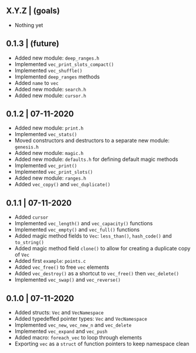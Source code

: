 

X.Y.Z | (goals)
--------------------
  * Nothing yet


0.1.3 | (future)
--------------------
  * Added new module: `deep_ranges.h`
  * Implemented `vec_print_slots_compact()`
  * Implemented `vec_shuffle()`
  * Implemented `deep_ranges` methods
  * Added `name` to `vec`
  * Added new module: `search.h`
  * Added new module: `cursor.h`


0.1.2 | 07-11-2020
--------------------
  * Added new module: `print.h`
  * Implemented `vec_stats()`
  * Moved constructors and destructors to a separate new module: `genesis.h`
  * Added new module: `magic.h`
  * Added new module: `defaults.h` for defining default magic methods
  * Implemented `vec_print()`
  * Implemented `vec_print_slots()`
  * Added new module: `ranges.h`
  * Added `vec_copy()` and `vec_duplicate()`


0.1.1 | 07-11-2020
--------------------
  * Added `cursor`
  * Implemented `vec_length()` and `vec_capacity()` functions
  * Implemented `vec_empty()` and `vec_full()` functions
  * Added magic method fields to `Vec`: `less_than()`, `hash_code()` and `to_string()`
  * Added magic method field `clone()` to allow for creating a duplicate copy of `Vec`
  * Added first `example`: `points.c`
  * Added `vec_free()` to free `vec` elements
  * Added `vec_destroy()` as a shortcut to `vec_free()` then `vec_delete()`
  * Implemented `vec_swap()` and `vec_reverse()`


0.1.0 | 07-11-2020
--------------------
  * Added structs: `Vec` and `VecNamespace`
  * Added typedeffed pointer types: `Vec` and `VecNamespace`
  * Implemented `vec_new`, `vec_new_n` and `vec_delete`
  * Implemented `vec_expand` and `vec_push`
  * Added macro: `foreach_vec` to loop through elements
  * Exporting `vec` as a `struct` of function pointers to keep namespace clean


